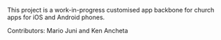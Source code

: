 This project is a work-in-progress customised app backbone for church apps for iOS and Android phones.

Contributors: Mario Juni and Ken Ancheta
